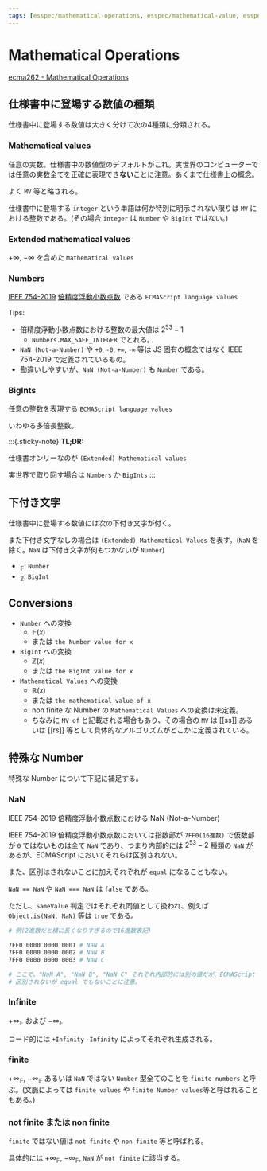 ```yaml
---
tags: [esspec/mathematical-operations, esspec/mathematical-value, esspec/number, esspec/bigint]
---
```


# Mathematical Operations

[ecma262 - Mathematical Operations](https://tc39.es/ecma262/#sec-mathematical-operations)

## 仕様書中に登場する数値の種類

仕様書中に登場する数値は大きく分けて次の4種類に分類される。

### Mathematical values

任意の実数。仕様書中の数値型のデフォルトがこれ。実世界のコンピューターでは任意の実数全てを正確に表現でき**ない**ことに注意。あくまで仕様書上の概念。

よく `MV` 等と略される。

仕様書中に登場する `integer` という単語は何か特別に明示されない限りは `MV` における整数である。(その場合 `integer` は `Number` や `BigInt` ではない。)

### Extended mathematical values

$+\infty$, $-\infty$ を含めた `Mathematical values`

### Numbers

[IEEE 754-2019](https://ja.wikipedia.org/wiki/IEEE_754) [倍精度浮動小数点数](https://ja.wikipedia.org/wiki/%E5%80%8D%E7%B2%BE%E5%BA%A6%E6%B5%AE%E5%8B%95%E5%B0%8F%E6%95%B0%E7%82%B9%E6%95%B0) である `ECMAScript language values`

Tips:

- 倍精度浮動小数点数における整数の最大値は $2^{53}-1$
  - `Numbers.MAX_SAFE_INTEGER` でとれる。
- `NaN (Not-a-Number)` や `+0`, `-0`, `+∞`, `-∞` 等は JS 固有の概念ではなく IEEE 754-2019 で定義されているもの。
- 勘違いしやすいが、`NaN (Not-a-Number)` も `Number` である。

### BigInts

任意の整数を表現する `ECMAScript language values`

いわゆる多倍長整数。

:::{.sticky-note}
**TL;DR:**

仕様書オンリーなのが `(Extended) Mathematical values`

実世界で取り回す場合は `Numbers` か `BigInts`
:::

## 下付き文字

仕様書中に登場する数値には次の下付き文字が付く。

また下付き文字なしの場合は `(Extended) Mathematical Values` を表す。(`NaN` を除く。`NaN` は下付き文字が何もつかないが `Number`)

- $_\mathbb{F}$: `Number`
- $_\mathbb{Z}$: `BigInt`

## Conversions

- `Number` への変換
  - $\mathbb{F}(x)$
  - または `the Number value for x`
- `BigInt` への変換
  - $\mathbb{Z}(x)$
  - または `the BigInt value for x` 
- `Mathematical Values` への変換
  - $\mathbb{R}(x)$
  - または `the mathematical value of x`
  - non finite な Number の `Mathematical Values` への変換は未定義。
  - ちなみに `MV of` と記載される場合もあり、その場合の `MV` は [[ss]] あるいは [[rs]] 等として具体的なアルゴリズムがどこかに定義されている。

## 特殊な Number

特殊な Number について下記に補足する。

### NaN

IEEE 754-2019 倍精度浮動小数点数における NaN (Not-a-Number)

IEEE 754-2019 倍精度浮動小数点数においては指数部が `7FF0(16進数)` で仮数部が `0` ではないものは全て `NaN` であり、つまり内部的には $2^{53}-2$ 種類の `NaN` があるが、ECMAScript においてそれらは区別されない。

また、区別はされないことに加えそれぞれが `equal` になることもない。

`NaN == NaN` や `NaN === NaN` は `false` である。

ただし、`SameValue` 判定ではそれぞれ同値として扱われ、例えば `Object.is(NaN, NaN)` 等は `true` である。

```sh
# 例(2進数だと横に長くなりすぎるので16進数表記)

7FF0 0000 0000 0001 # NaN A
7FF0 0000 0000 0002 # NaN B
7FF0 0000 0000 0003 # NaN C

# ここで、"NaN A", "NaN B", "NaN C" それぞれ内部的には別の値だが、ECMAScript では区別されない。
# 区別されないが equal でもないことに注意。
```

### Infinite

$+\infty_\mathbb{F}$ および $-\infty_\mathbb{F}$

コード的には `+Infinity` `-Infinity` によってそれぞれ生成される。

### finite

$+\infty_\mathbb{F}$, $-\infty_\mathbb{F}$ あるいは `NaN` ではない `Number` 型全てのことを `finite numbers` と呼ぶ。(文脈によっては `finite values` や `finite Number values`等と呼ばれることもある。)

### not finite または non finite

`finite` ではない値は `not finite` や `non-finite` 等と呼ばれる。

具体的には $+\infty_\mathbb{F}$, $-\infty_\mathbb{F}$, `NaN` が `not finite` に該当する。